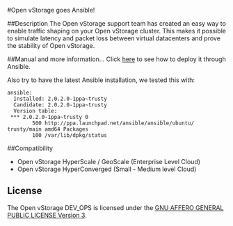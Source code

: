 #Open vStorage goes Ansible!

##Description
The Open vStorage support team has created an easy way to enable traffic shaping on your Open vStorage cluster.
This makes it possible to simulate latency and packet loss between virtual datacenters and prove the stability of Open vStorage.   

##Manual and more information...
Click [here](MANUAL.md) to see how to deploy it through Ansible.

Also try to have the latest Ansible installation, we tested this with:
```
ansible:
  Installed: 2.0.2.0-1ppa~trusty
  Candidate: 2.0.2.0-1ppa~trusty
  Version table:
 *** 2.0.2.0-1ppa~trusty 0
        500 http://ppa.launchpad.net/ansible/ansible/ubuntu/ trusty/main amd64 Packages
        100 /var/lib/dpkg/status
```

##Compatibility
* Open vStorage HyperScale / GeoScale (Enterprise Level Cloud)
* Open vStorage HyperConverged (Small - Medium level Cloud)

## License
The Open vStorage DEV_OPS is licensed under the [GNU AFFERO GENERAL PUBLIC LICENSE Version 3](https://www.gnu.org/licenses/agpl.html).
